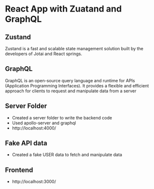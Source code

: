 # React App with Zuatand and GraphQL

## Zustand

Zustand is a fast and scalable state management solution built by the developers of Jotai and React springs.

## GraphQL 

GraphQL is an open-source query language and runtime for APIs (Application Programming Interfaces). It provides a flexible and efficient approach for clients to request and manipulate data from a server

## Server Folder

* Created a server folder to write the backend code
* Used apollo-server and graphql
* http://localhost:4000/

## Fake API data

* Created a fake USER data to fetch and manipulate data

## Frontend

* http://localhost:3000/

